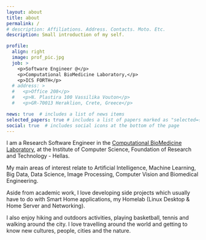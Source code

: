 ```yaml
---
layout: about
title: about
permalink: /
# description: Affiliations. Address. Contacts. Moto. Etc.
description: Small introduction of my self.

profile:
  align: right
  image: prof_pic.jpg
  job: >
    <p>Software Engineer @</p>
    <p>Computational BioMedicine Laboratory,</p>
    <p>ICS FORTH</p>
  # address: >
  #   <p>Office 208</p>
  #   <p>N. Plastira 100 Vassilika Vouton</p>
  #   <p>GR-70013 Heraklion, Crete, Greece</p>

news: true  # includes a list of news items
selected_papers: true # includes a list of papers marked as "selected={true}"
social: true  # includes social icons at the bottom of the page
---
```


I am a Research Software Engineer in the [Computational BioMedicine Laboratory](https://www.ics.forth.gr/cbml), at the Institute of Computer Science, Foundation of Research and Technology - Hellas.

My main areas of interest relate to Artificial Intelligence, Machine Learning, Big Data, Data Science, Image Processing, Computer Vision and Biomedical Engineering.

Aside from academic work, I love developing side projects which usually have to do with Smart Home applications, my Homelab (Linux Desktop & Home Server and Networking).

I also enjoy hiking and outdoors activities, playing basketball, tennis and walking around the city. I love travelling around the world and getting to know new cultures, people, cities and the nature.